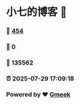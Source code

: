 # 小七的博客 :link:  
### :page_facing_up: [454](/tag.html) 
### :speech_balloon: 0 
### :hibiscus: 135562 
### :alarm_clock: 2025-07-29 17:09:18 
### Powered by :heart: [Gmeek](https://github.com/Meekdai/Gmeek)
